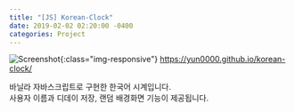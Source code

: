 ```yaml
---
title: "[JS] Korean-Clock"
date: 2019-02-02 02:20:00 -0400
categories: Project
---
```


![Screenshot](/img/korean-clock.PNG){:class="img-responsive"}
https://yun0000.github.io/korean-clock/

바닐라 자바스크립트로 구현한 한국어 시계입니다.<br>
사용자 이름과 디데이 저장, 랜덤 배경화면 기능이 제공됩니다.

